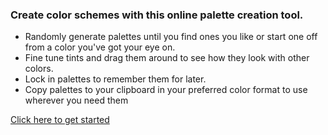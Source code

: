 ﻿### Create color schemes with this online palette creation tool. 
 * Randomly generate palettes until you find ones you like or start one off from a color you've got your eye on. 
 * Fine tune tints and drag them around to see how they look with other colors.
 * Lock in palettes to remember them for later.
 * Copy palettes to your clipboard in your preferred color format to use wherever you need them

[Click here to get started](https://palettify-on.netlify.com)
